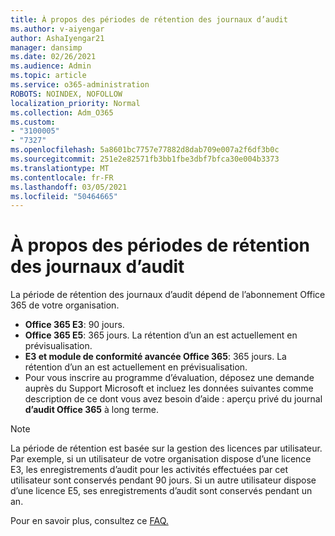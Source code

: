 ```yaml
---
title: À propos des périodes de rétention des journaux d’audit
ms.author: v-aiyengar
author: AshaIyengar21
manager: dansimp
ms.date: 02/26/2021
ms.audience: Admin
ms.topic: article
ms.service: o365-administration
ROBOTS: NOINDEX, NOFOLLOW
localization_priority: Normal
ms.collection: Adm_O365
ms.custom:
- "3100005"
- "7327"
ms.openlocfilehash: 5a8601bc7757e77882d8dab709e007a2f6df3b0c
ms.sourcegitcommit: 251e2e82571fb3bb1fbe3dbf7bfca30e004b3373
ms.translationtype: MT
ms.contentlocale: fr-FR
ms.lasthandoff: 03/05/2021
ms.locfileid: "50464665"
---
```

# <a name="about-audit-logs-retention-periods"></a>À propos des périodes de rétention des journaux d’audit

La période de rétention des journaux d’audit dépend de l’abonnement Office 365 de votre organisation.

- **Office 365 E3**: 90 jours.
- **Office 365 E5**: 365 jours. La rétention d’un an est actuellement en prévisualisation.
- **E3 et module de conformité avancée Office 365**: 365 jours. La rétention d’un an est actuellement en prévisualisation.
- Pour vous inscrire au programme d’évaluation, déposez une demande auprès du Support Microsoft et incluez les données suivantes comme description de ce dont vous avez besoin d’aide : aperçu privé du journal **d’audit Office 365** à long terme.
> [!NOTE]
> La période de rétention est basée sur la gestion des licences par utilisateur. Par exemple, si un utilisateur de votre organisation dispose d’une licence E3, les enregistrements d’audit pour les activités effectuées par cet utilisateur sont conservés pendant 90 jours. Si un autre utilisateur dispose d’une licence E5, ses enregistrements d’audit sont conservés pendant un an.

Pour en savoir plus, consultez ce [FAQ.](https://go.microsoft.com/fwlink/?linkid=2115336)